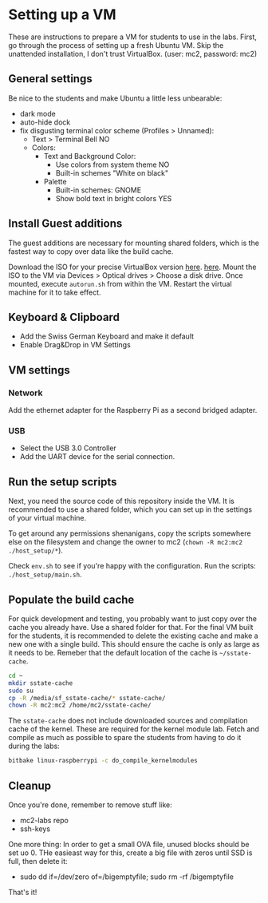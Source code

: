 # Setting up a VM

These are instructions to prepare a VM for students to use in the labs.
First, go through the process of setting up a fresh Ubuntu VM.
Skip the unattended installation, I don't trust VirtualBox.
(user: mc2, password: mc2)

## General settings

Be nice to the students and make Ubuntu a little less unbearable:
- dark mode
- auto-hide dock
- fix disgusting terminal color scheme (Profiles > Unnamed):
  - Text > Terminal Bell NO
  - Colors:
    - Text and Background Color:
      - Use colors from system theme NO
      - Built-in schemes "White on black"
    - Palette
      - Built-in schemes: GNOME
      - Show bold text in bright colors YES

## Install Guest additions

The guest additions are necessary for mounting shared folders, which is the fastest way to copy over data like the build cache.

Download the ISO for your precise VirtualBox version [here][virtual-box-download].
[here][uboot].
Mount the ISO to the VM via Devices > Optical drives > Choose a disk drive.
Once mounted, execute `autorun.sh` from within the VM.
Restart the virtual machine for it to take effect.

## Keyboard & Clipboard

- Add the Swiss German Keyboard and make it default
- Enable Drag&Drop in VM Settings

## VM settings

### Network

Add the ethernet adapter for the Raspberry Pi as a second bridged adapter.

### USB

- Select the USB 3.0 Controller
- Add the UART device for the serial connection.

## Run the setup scripts

Next, you need the source code of this repository inside the VM.
It is recommended to use a shared folder, which you can set up in the settings of your virtual machine.

To get around any permissions shenanigans, copy the scripts somewhere else on the filesystem and change the owner to mc2 (`chown -R mc2:mc2 ./host_setup/*`).

Check `env.sh` to see if you're happy with the configuration.
Run the scripts: `./host_setup/main.sh`.

## Populate the build cache

For quick development and testing, you probably want to just copy over the cache you already have.
Use a shared folder for that.
For the final VM built for the students, it is recommended to delete the existing cache and make a new one with a single build.
This should ensure the cache is only as large as it needs to be.
Remeber that the default location of the cache is `~/sstate-cache`.

```sh
cd ~
mkdir sstate-cache
sudo su
cp -R /media/sf_sstate-cache/* sstate-cache/
chown -R mc2:mc2 /home/mc2/sstate-cache/
```

The `sstate-cache` does not include downloaded sources and compilation cache of the kernel.
These are required for the kernel module lab.
Fetch and compile as much as possible to spare the students from having to do it during the labs:

```sh
bitbake linux-raspberrypi -c do_compile_kernelmodules
```

## Cleanup

Once you're done, remember to remove stuff like:
- mc2-labs repo
- ssh-keys

One more thing: In order to get a small OVA file, unused blocks should be set uo 0. THe easieast way for this, create a big file with zeros until SSD is full, then delete it:
- sudo dd if=/dev/zero of=/bigemptyfile; sudo rm -rf /bigemptyfile

That's it!

[virtual-box-download]: https://download.virtualbox.org/virtualbox
[uboot]: https://github.com/hansgelke/retro_CircuitPython/blob/main/docs/configuring_u-boot.md
